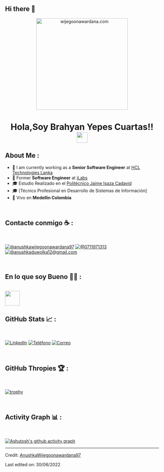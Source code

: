 ## Hi there 👋

<!--
**BrianYP/BrianYP** is a ✨ _special_ ✨ repository because its `README.md` (this file) appears on your GitHub profile.

Here are some ideas to get you started:

- 🔭 I’m currently working on ...
- 🌱 I’m currently learning ...
- 👯 I’m looking to collaborate on ...
- 🤔 I’m looking for help with ...
- 💬 Ask me about ...
- 📫 How to reach me: ...
- 😄 Pronouns: ...
- ⚡ Fun fact: ...
-->
<div align="center" width="50">
    <img alt="wijegoonawardana.com" src="./assets/oh hi there.png" width="300"/>
</div>
<h1 align="center">Hola,Soy Brahyan Yepes Cuartas!! <img src="https://media.giphy.com/media/hvRJCLFzcasrR4ia7z/giphy.gif" width="35"></h1>

## About Me :

- 🏢 I am currently working as a **Senior Software Engineer** at [HCL Technologies Lanka](https://hclsrilanka.com/contact-us/)
- 🏢 Former **Software Engineer** at [iLabs](https://www.ilabs.lk/)
- 🎓 Estudio Realizado en el [Politécnico Jaime Isaza Cadavid](https://www.politecnicojic.edu.co/estudiantes)
- 🎓 [Técnico Profesional en Desarrollo de Sistemas de Información]
- 🏡 Vivo en **Medellin Colombia**

<br>

## Contacte conmigo ☕ :

<br>

[![@anushkawijegoonawardana97](https://img.icons8.com/fluency/48/000000/linkedin.png "@anushkawijegoonawardana97")](https://www.linkedin.com/in/brahyan-yepes-cuartas-496994204/) [![@0711971313](https://img.icons8.com/fluency/48/000000/phone-disconnected.png "@0711971313")](tel:3195291181) [![@anushkaduwolka12@gmail.com](https://img.icons8.com/fluency/48/000000/apple-mail.png "@anushkaduwolka123@gmail.com")](brahyanyepescuartas62@gmail.com)

<br>

## En lo que soy Bueno 🧑‍💻 :

<br>
<img src="https://img.icons8.com/?size=100&id=13441&format=png&color=000000" width="48" style="max-width: 100%;">
<br>

## GitHub Stats 📈 :

<br>

[![LinkedIn](https://img.icons8.com/fluency/48/000000/linkedin.png "@anushkawijegoonawardana97")](https://www.linkedin.com/in/brahyan-yepes-cuartas-496994204/) [![Teléfono](https://img.icons8.com/fluency/48/000000/phone-disconnected.png "@0711971313")](tel:3195291181) [![Correo](https://img.icons8.com/fluency/48/000000/apple-mail.png "@anushkaduwolka123@gmail.com")](mailto:brahyanyepescuartas62@gmail.com)

<br>

## GitHub Thropies 🏆 :

<br>

[![trophy](https://github-profile-trophy.vercel.app/?username=AnushkaWijegoonawardana97)](https://github.com/AnushkaWijegoonawardana97/github-profile-trophy)

<br>

## Activity Graph 📊 :

<br>

[![Ashutosh's github activity graph](https://activity-graph.herokuapp.com/graph?username=AnushkaWijegoonawardana97&bg_color=000&color=fff&line=00E676&point=fff&hide_border=true)](https://github.com/ashutosh00710/github-readme-activity-graph)

---

Credit: [AnushkaWijegoonawardana97](https://github.com/AnushkaWijegoonawardana97)

Last edited on: 30/06/2022
